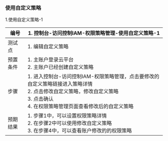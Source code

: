 ### 使用自定义策略

1.使用自定义策略-1

| 编号     | 1. 控制台-访问控制IAM-权限策略管理-使用自定义策略-1          |
| -------- | ------------------------------------------------------------ |
| 测试点   | 1. 编辑自定义策略                                            |
| 预置条件 | 1. 主账户登录云平台<br>2. 主账户已经创建自定义策略           |
| 步骤     | 1. 进入控制台-访问控制IAM-权限策略管理，点击要修改的自定义策略链接进入策略详情<br>2. 点击修改自定义策略，修改自定义策略<br>3. 点击确认<br>4. 在权限策略管理页面查看修改后的自定义策略 |
| 预期结果 | 1. 步骤1中，可以设置权限策略详情<br>2. 在步骤2中可以使用修改自定义策略<br>3. 在步骤4中，可以查看账户修改的的权限策略 |